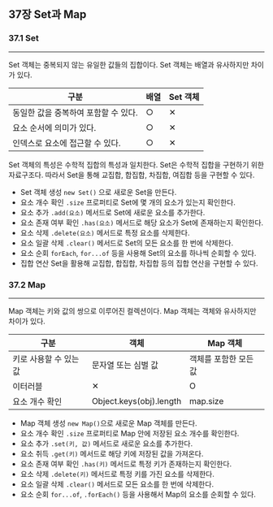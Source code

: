 ## 37장 Set과 Map

### 37.1 Set

---

Set 객체는 중복되지 않는 유일한 값들의 집합이다. Set 객체는 배열과 유사하지만 차이가 있다.

| 구분                                 | 배열 | Set 객체 |
| ------------------------------------ | ---- | -------- |
| 동일한 값을 중복하여 포함할 수 있다. | ○    | ✕        |
| 요소 순서에 의미가 있다.             | ○    | ✕        |
| 인덱스로 요소에 접근할 수 있다.      | ○    | ✕        |

Set 객체의 특성은 수학적 집합의 특성과 일치한다. Set은 수학적 집합을 구현하기 위한 자료구조다. 따라서 Set을 통해 교집합, 합집합, 차집합, 여집합 등을 구현할 수 있다.

- Set 객체 생성
  `new Set()` 으로 새로운 Set을 만든다.
- 요소 개수 확인
  `.size` 프로퍼티로 Set에 몇 개의 요소가 있는지 확인한다.
- 요소 추가
  `.add(요소)` 메서드로 Set에 새로운 요소를 추가한다.
- 요소 존재 여부 확인
  `.has(요소)` 메서드로 해당 요소가 Set에 존재하는지 확인한다.
- 요소 삭제
  `.delete(요소)` 메서드로 특정 요소를 삭제한다.
- 요소 일괄 삭제
  `.clear()` 메서드로 Set의 모든 요소를 한 번에 삭제한다.
- 요소 순회
  `forEach`, `for...of` 등을 사용해 Set의 요소를 하나씩 순회할 수 있다.
- 집합 연산
  Set을 활용해 교집합, 합집합, 차집합 등의 집합 연산을 구현할 수 있다.

### 37.2 Map

---

Map 객체는 키와 값의 쌍으로 이루어진 컬렉션이다. Map 객체는 객체와 유사하지만 차이가 있다.

| 구분                   | 객체                    | Map 객체              |
| ---------------------- | ----------------------- | --------------------- |
| 키로 사용할 수 있는 값 | 문자열 또는 심벌 값     | 객체를 포함한 모든 값 |
| 이터러블               | ✕                       | O                     |
| 요소 개수 확인         | Object.keys(obj).length | map.size              |

- Map 객체 생성
  `new Map()`으로 새로운 Map 객체를 만든다.
- 요소 개수 확인
  `.size` 프로퍼티로 Map 안에 저장된 요소 개수를 확인한다.
- 요소 추가
  `.set(키, 값)` 메서드로 새로운 요소를 추가한다.
- 요소 취득
  `.get(키)` 메서드로 해당 키에 저장된 값을 가져온다.
- 요소 존재 여부 확인
  `.has(키)` 메서드로 특정 키가 존재하는지 확인한다.
- 요소 삭제
  `.delete(키)` 메서드로 특정 키를 가진 요소를 삭제한다.
- 요소 일괄 삭제
  `.clear()` 메서드로 모든 요소를 한 번에 삭제한다.
- 요소 순회
  `for...of`, `.forEach()` 등을 사용해서 Map의 요소를 순회할 수 있다.

